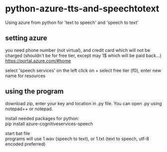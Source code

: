# python-azure-tts-and-speechtotext
Using azure from python for 'text to speech' and 'speech to text'

## setting azure
you need phone number (not virtual), and credit card which will not be charged (shouldn't be for free tier, except may 1$ which will be paid back...)  
https://portal.azure.com/#home

select 'speech services' on the left
click on +
select free tier (f0), enter new name for resources



## using the program
download zip, enter your key and location in .py file. You can open .py using notepad++ or notepad.

install needed packages for python:  
pip install azure-cognitiveservices-speech

start bat file  
programs will use 1.wav (speech to text), or 1.txt (text to speech, utf-8 encoded preferred)
